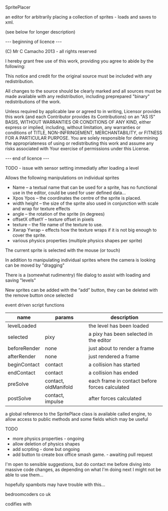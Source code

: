 SpritePlacer

an editor for arbitrarily placing a collection of sprites - loads and saves to xml.

(see below for longer description)

--- beginning of licence ---

(C) Mr C Camacho 2013 - all rights reserved

I hereby grant free use of this work, providing you agree to abide by the following:

This notice and credit for the original source must be included with any redistribution.

All changes to the source should be clearly marked and all sources must be made available with any redistribution, including preprepared "binary" redistributions of the work.

Unless required by applicable law or agreed to in writing, Licensor provides this work (and each Contributor provides its Contributions) on an "AS IS" BASIS, WITHOUT WARRANTIES OR CONDITIONS OF ANY KIND, either express or implied, including, without limitation, any warranties or conditions of TITLE, NON-INFRINGEMENT, MERCHANTABILITY, or FITNESS FOR A PARTICULAR PURPOSE. You are solely responsible for determining the appropriateness of using or redistributing this work and assume any risks associated with Your exercise of permissions under this License.

--- end of licence ---

TODO - issue with sensor setting immediatly after loading a level

Allows the following manipulations on individual sprites

* Name – a textual name that can be used for a sprite, has no functional use in the editor, could be used for user defined data...
* Xpos Ypos – the coordinates the centre of the sprite is placed.
* width height – the size of the sprite also used in conjunction with scale and wrap for texture effects
* angle – the rotation of the sprite (in degrees)
* offsetX offsetY – texture offset in pixels
* texture – the file name of the texture to use.
* Xwrap Ywrap – effects how the texture wraps if it is not big enough to cover the sprite.
* various physics properties (multiple physics shapes per sprite)

The current sprite is selected with the mouse (or touch) 

In addition to manipulating individual sprites where the camera is looking can be moved by "dragging"

There is a (somewhat rudimentry) file dialog to assist with loading and saving "levels"

New sprites can be added with the “add” button, they can be deleted with the remove button once selected


event driven script functions

|name                |params                  |description                                      |
|--------------------|------------------------|-------------------------------------------------|
|levelLoaded         |                        |the level has been loaded                        |
|selected            |pixy                    |a pixy has been selected in the editor           |
|beforeRender        |none                    |just about to render a frame                     |
|afterRender         |none                    |just rendered a frame                            |
|beginContact        |contact                 |a collision has started                          |
|endContact          |contact                 |a collision has ended                            |
|preSolve            |contact, oldManifold    |each frame in contact before forces calculated   |
|postSolve           |contact, impulse        |after forces calculated                          |

a global reference to the SpritePlace class is available called engine, to allow access to public
methods and some fields which may be useful 

TODO

* more physics properties - ongoing
* allow deletion of physics shapes
* add scrpting - done but ongoing
* add button to create box office smash game. - awaiting pull request

I'm open to sensible suggestions, but do contact me before diving into massive code changes, as depending on what I'm doing next I might not be able to use them...

hopefully spambots may have trouble with this...

bedroomcoders co uk

codifies with
